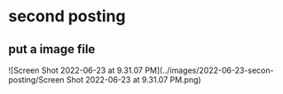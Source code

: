 # second posting

## put a image file

![Screen Shot 2022-06-23 at 9.31.07 PM](../images/2022-06-23-secon-posting/Screen Shot 2022-06-23 at 9.31.07 PM.png)